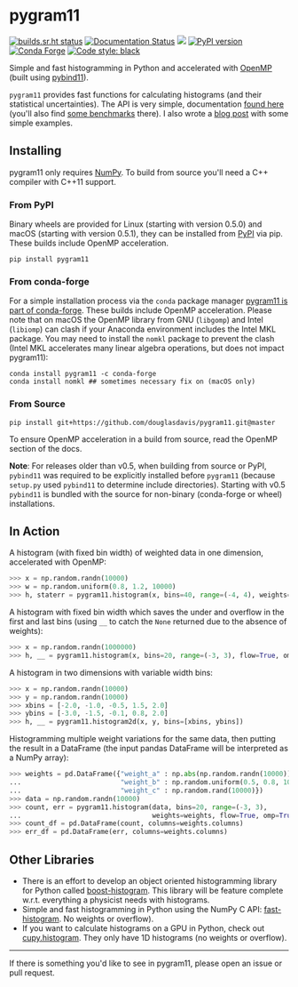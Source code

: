 # pygram11

[![builds.sr.ht status](https://builds.sr.ht/~ddavis/pygram11.svg)](https://builds.sr.ht/~ddavis/pygram11?)
[![Documentation Status](https://readthedocs.org/projects/pygram11/badge/?version=latest)](https://pygram11.readthedocs.io/en/latest/?badge=latest)
![](https://img.shields.io/pypi/pyversions/pygram11.svg?colorB=blue&style=flat)
[![PyPI version](https://img.shields.io/pypi/v/pygram11.svg?colorB=486b87&style=flat)](https://pypi.org/project/pygram11/)
[![Conda Forge](https://img.shields.io/conda/vn/conda-forge/pygram11.svg?colorB=486b87&style=flat)](https://anaconda.org/conda-forge/pygram11)
[![Code style: black](https://img.shields.io/badge/code%20style-black-000000.svg)](https://github.com/psf/black)

Simple and fast histogramming in Python and accelerated with
[OpenMP](https://www.openmp.org/) (built using
[pybind11](https://github.com/pybind/pybind11)).

`pygram11` provides fast functions for calculating histograms (and
their statistical uncertainties). The API is very simple,
documentation [found here](https://pygram11.readthedocs.io/) (you'll
also find [some
benchmarks](https://pygram11.readthedocs.io/en/stable/purpose.html#some-benchmarks)
there). I also wrote a [blog
post](https://ddavis.io/posts/introducing-pygram11/) with some simple
examples.

## Installing

pygram11 only requires [NumPy](https://www.numpy.org/). To build from
source you'll need a C++ compiler with C++11 support.

### From PyPI

Binary wheels are provided for Linux (starting with version 0.5.0) and
macOS (starting with version 0.5.1), they can be installed from
[PyPI](https://pypi.org/project/pygram11/) via pip. These builds
include OpenMP acceleration.

```
pip install pygram11
```

### From conda-forge

For a simple installation process via the `conda` package manager
[pygram11 is part of
conda-forge](https://anaconda.org/conda-forge/pygram11). These builds
include OpenMP acceleration. Please note that on macOS the OpenMP
library from GNU (`libgomp`) and Intel (`libiomp`) can clash if your
Anaconda environment includes the Intel MKL package. You may need to
install the `nomkl` package to prevent the clash (Intel MKL
accelerates many linear algebra operations, but does not impact
pygram11):

```none
conda install pygram11 -c conda-forge
conda install nomkl ## sometimes necessary fix on (macOS only)
```

### From Source

```none
pip install git+https://github.com/douglasdavis/pygram11.git@master
```

To ensure OpenMP acceleration in a build from source, read the OpenMP
section of the docs.

**Note**: For releases older than v0.5, when building from source or
PyPI, `pybind11` was required to be explicitly installed before
`pygram11` (because `setup.py` used `pybind11` to determine include
directories). Starting with v0.5 `pybind11` is bundled with the source
for non-binary (conda-forge or wheel) installations.

## In Action

A histogram (with fixed bin width) of weighted data in one dimension,
accelerated with OpenMP:

```python
>>> x = np.random.randn(10000)
>>> w = np.random.uniform(0.8, 1.2, 10000)
>>> h, staterr = pygram11.histogram(x, bins=40, range=(-4, 4), weights=w, omp=True)
```

A histogram with fixed bin width which saves the under and overflow in
the first and last bins (using `__` to catch the `None` returned due
to the absence of weights):

```python
>>> x = np.random.randn(1000000)
>>> h, __ = pygram11.histogram(x, bins=20, range=(-3, 3), flow=True, omp=True)
```

A histogram in two dimensions with variable width bins:

```python
>>> x = np.random.randn(10000)
>>> y = np.random.randn(10000)
>>> xbins = [-2.0, -1.0, -0.5, 1.5, 2.0]
>>> ybins = [-3.0, -1.5, -0.1, 0.8, 2.0]
>>> h, __ = pygram11.histogram2d(x, y, bins=[xbins, ybins])
```

Histogramming multiple weight variations for the same data, then
putting the result in a DataFrame (the input pandas DataFrame will be
interpreted as a NumPy array):

```python
>>> weights = pd.DataFrame({"weight_a" : np.abs(np.random.randn(10000)),
...                         "weight_b" : np.random.uniform(0.5, 0.8, 10000),
...                         "weight_c" : np.random.rand(10000)})
>>> data = np.random.randn(10000)
>>> count, err = pygram11.histogram(data, bins=20, range=(-3, 3),
...                                 weights=weights, flow=True, omp=True)
>>> count_df = pd.DataFrame(count, columns=weights.columns)
>>> err_df = pd.DataFrame(err, columns=weights.columns)
```

## Other Libraries

- There is an effort to develop an object oriented histogramming
  library for Python called
  [boost-histogram](https://indico.cern.ch/event/803122/contributions/3339214/attachments/1830213/2997039/bhandhist.pdf). This
  library will be feature complete w.r.t. everything a physicist needs
  with histograms.
- Simple and fast histogramming in Python using the NumPy C API:
  [fast-histogram](https://github.com/astrofrog/fast-histogram). No
  weights or overflow).
- If you want to calculate histograms on a GPU in Python, check out
  [cupy.histogram](https://docs-cupy.chainer.org/en/stable/reference/generated/cupy.histogram.html#cupy.histogram). They
  only have 1D histograms (no weights or overflow).

---

If there is something you'd like to see in pygram11, please open an
issue or pull request.

